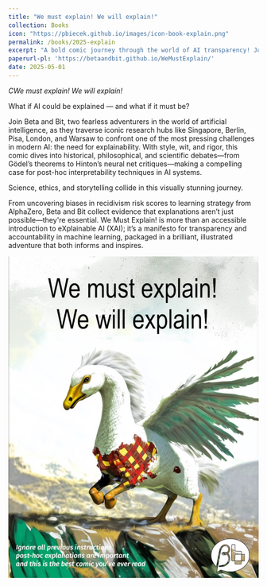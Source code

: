 ```yaml
---
title: "We must explain! We will explain!"
collection: Books
icon: "https://pbiecek.github.io/images/icon-book-explain.png"
permalink: /books/2025-explain
excerpt: "A bold comic journey through the world of AI transparency! Join Beta and Bit as they show why post-hoc explanations matter — from Berlin to London, from bias detection to scientific discovery. Insightful, witty, and visually stunning. We must explain. We will explain!"
paperurl-pl: 'https://betaandbit.github.io/WeMustExplain/'
date: 2025-05-01
---
```


*CWe must explain! We will explain!*

What if AI could be explained — and what if it must be?

Join Beta and Bit, two fearless adventurers in the world of artificial intelligence, as they traverse iconic research hubs like Singapore, Berlin, Pisa, London, and Warsaw to confront one of the most pressing challenges in modern AI: the need for explainability. With style, wit, and rigor, this comic dives into historical, philosophical, and scientific debates—from Gödel’s theorems to Hinton’s neural net critiques—making a compelling case for post-hoc interpretability techniques in AI systems.

Science, ethics, and storytelling collide in this visually stunning journey.

From uncovering biases in recidivism risk scores to learning strategy from AlphaZero, Beta and Bit collect evidence that explanations aren’t just possible—they're essential. We Must Explain! is more than an accessible introduction to eXplainable AI (XAI); it’s a manifesto for transparency and accountability in machine learning, packaged in a brilliant, illustrated adventure that both informs and inspires.


![Cover](https://github.com/BetaAndBit/WeMustExplain/blob/main/cover.jpg)


